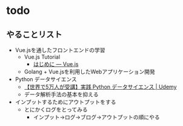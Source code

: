 # todo

## やることリスト
- Vue.jsを通したフロントエンドの学習
  - Vue.js Tutorial
    - [はじめに — Vue.js](https://jp.vuejs.org/v2/guide/index.html)
  - Golang + Vue.jsを利用したWebアプリケーション開発
- Python データサイエンス
  - [【世界で5万人が受講】実践 Python データサイエンス | Udemy](https://www.udemy.com/python-jp/learn/v4/content)
  - データ解析手法の基本を抑える
- インプットするためにアウトプットをする
  - とにかくログをとってみる
    - インプット→ログ→ブログ→アウトプットの順にやる
